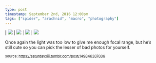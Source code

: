 ```yaml
---
type: post
timestamp: September 2nd, 2016 12:00pm
tags: ["spider", "arachnid", "macro", "photography"]
---
```


 | <img src="https://saturdayxiii.github.io/media/149846307006_1.jpg"/> | <img src="https://saturdayxiii.github.io/media/149846307006_2.jpg"/> | <img src="https://saturdayxiii.github.io/media/149846307006_3.jpg"/> | 
 <img src="https://saturdayxiii.github.io/media/149846307006_4.jpg"/>
        
Once again the light was too low to give me enough focal range, but he’s still cute so you can pick the lesser of bad photos for yourself.
 
      
      
  
<small>source: https://saturdayxiii.tumblr.com/post/149846307006</small>
